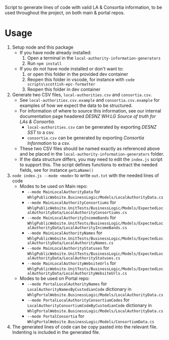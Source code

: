 ﻿Script to generate lines of code with valid LA & Consortia information, to be used throughout the project, on both main & portal repos.

# Usage
1. Setup node and this package
   - If you have node already installed:
     1. Open a terminal in the `local-authority-information-generators`
     2. Run `npm install`
   - If you do not have node installed or don't want to:
     1. or open this folder in the provided dev container
     2. Reopen this folder in vscode, for instance with `code scripts\scottish-epc-formatter`
     3. Reopen this folder in dev container
2. Generate two CSV files, `local-authorities.csv` and `consortia.csv`.
   - See `local-authorities.csv.example` and `consortia.csv.example` for examples of how we expect the data to be structured.
   - For information of where to source this information, see our internal documentation page headered *DESNZ WH:LG Source of truth for LAs & Consortia*.
     - `local-authorities.csv` can be generated by exporting *DESNZ SST* to a csv.
     - `consortia.csv` can be generated by exporting *Consortia Information* to a csv.
   - These two CSV files should be named exactly as referenced above and be placed in the `local-authority-information-generators` folder.
   - If the data structure differs, you may need to edit the `index.js` script to support this. The script defines functions to extract the needed fields, see for instance `getLaName()`
3. `node index.js --mode <mode>` to write `out.txt` with the needed lines of code
   - Modes to be used on Main repo: 
      - `--mode MainLocalAuthorityData` for `WhlgPublicWebsite.BusinessLogic/Models/LocalAuthorityData.cs`
      - `--mode MainLocalAuthorityConsortiums` for `WhlgPublicWebsite.UnitTests/BusinessLogic/Models/ExpectedLocalAuthorityData/LocalAuthorityConsortiums.cs`
      - `--mode MainLocalAuthorityIncomeBands` for `WhlgPublicWebsite.UnitTests/BusinessLogic/Models/ExpectedLocalAuthorityData/LocalAuthorityIncomeBands.cs`
      - `--mode MainLocalAuthorityNames` for `WhlgPublicWebsite.UnitTests/BusinessLogic/Models/ExpectedLocalAuthorityData/LocalAuthorityNames.cs`
      - `--mode MainLocalAuthorityStatuses` for `WhlgPublicWebsite.UnitTests/BusinessLogic/Models/ExpectedLocalAuthorityData/LocalAuthorityStatuses.cs`
      - `--mode MainLocalAuthorityWebsiteUrls` for `WhlgPublicWebsite.UnitTests/BusinessLogic/Models/ExpectedLocalAuthorityData/LocalAuthorityWebsiteUrls.cs`
   - Modes to be used on Portal repo:
     - `--mode PortalLocalAuthorityNames` for `LocalAuthorityNamesByCustodianCode` dictionary in `WhlgPortalWebsite.BusinessLogic/Models/LocalAuthorityData.cs`
     - `--mode PortalLocalAuthorityConsortiumCodes` for `LocalAuthorityConsortiumCodeByCustodianCode` dictionary in `WhlgPortalWebsite.BusinessLogic/Models/LocalAuthorityData.cs`
     - `--mode PortalConsortia` for `WhlgPortalWebsite.BusinessLogic/Models/ConsortiumData.cs`
4. The generated lines of code can be copy pasted into the relevant file. Indenting is included in the generated file.